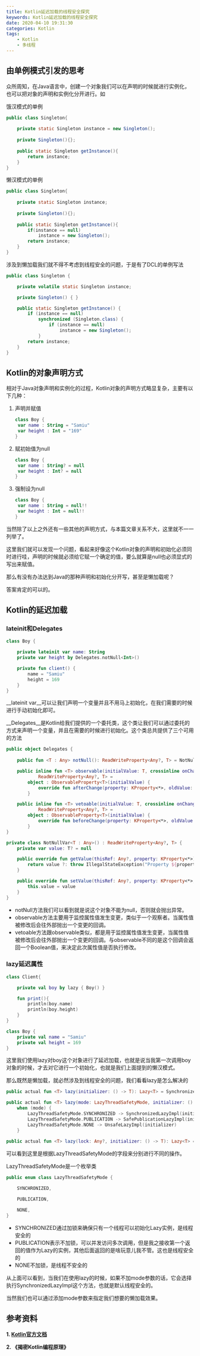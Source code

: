 ```yaml
---
title: Kotlin延迟加载的线程安全探究
keywords: Kotlin延迟加载的线程安全探究
date: 2020-04-10 19:31:30
categories: Kotlin
tags:
	- Kotlin
	- 多线程
---
```


## 由单例模式引发的思考

众所周知，在Java语言中，创建一个对象我们可以在声明的时候就进行实例化，也可以把对象的声明和实例化分开进行。如

饿汉模式的单例

```java
public class Singleton{
    
	private static Singleton instance = new Singleton();
	
	private Singleton(){};
	
	public static Singleton getInstance(){
		return instance;
	}
}
```

懒汉模式的单例

```java
public class Singleton{
    
	private static Singleton instance;
    
	private Singleton(){};
    
	public static Singleton getInstance(){
		if(instance == null)
			instance = new Singleton();
		return instance;
	}
}
```

涉及到懒加载我们就不得不考虑到线程安全的问题，于是有了DCL的单例写法

```java
public class Singleton {

    private volatile static Singleton instance;

    private Singleton() { }

    public static Singleton getInstance() {
        if (instance == null)
            synchronized (Singleton.class) {
                if (instance == null)
                    instance = new Singleton();
            }
        return instance;
    }
}
```

## Kotlin的对象声明方式

相对于Java对象声明和实例化的过程，Kotlin对象的声明方式略显复杂，主要有以下几种：

1. 声明并赋值

   ```kotlin
   class Boy {
   	var name : String = "Samiu"
   	var height : Int = "169"
   }
   ```

2. 赋初始值为null

   ```kotlin
   class Boy {
   	var name : String? = null
   	var height : Int? = null
   }
   ```

3. 强制设为null

   ```kotlin
   class Boy {
   	var name : String = null!!
   	var height : Int = null!!
   }
   ```

当然除了以上之外还有一些其他的声明方式，与本篇文章关系不大，这里就不一一列举了。

这里我们就可以发现一个问题，看起来好像这个Kotlin对象的声明和初始化必须同时进行哇，声明的时候就必须给它赋一个确定的值，要么就算是null也必须显式的写出来赋值。

那么有没有办法达到Java的那种声明和初始化分开写，甚至是懒加载呢？

答案肯定的可以的。

## Kotlin的延迟加载

### lateinit和Delegates

```kotlin
class Boy {

    private lateinit var name: String
    private var height by Delegates.notNull<Int>()

    private fun client() {
        name = "Samiu"
        height = 169
    }
}
```

__lateinit var__可以让我们声明一个变量并且不用马上初始化，在我们需要的时候进行手动初始化即可。

__Delegates__是Kotlin给我们提供的一个委托类，这个类让我们可以通过委托的方式来声明一个变量，并且在需要的时候进行初始化。这个类总共提供了三个可用的方法

```kotlin
public object Delegates {
    
    public fun <T : Any> notNull(): ReadWriteProperty<Any?, T> = NotNullVar()

    public inline fun <T> observable(initialValue: T, crossinline onChange: (property: KProperty<*>, oldValue: T, newValue: T) -> Unit):
            ReadWriteProperty<Any?, T> =
        object : ObservableProperty<T>(initialValue) {
            override fun afterChange(property: KProperty<*>, oldValue: T, newValue: T) = onChange(property, oldValue, newValue)
        }

    public inline fun <T> vetoable(initialValue: T, crossinline onChange: (property: KProperty<*>, oldValue: T, newValue: T) -> Boolean):
            ReadWriteProperty<Any?, T> =
        object : ObservableProperty<T>(initialValue) {
            override fun beforeChange(property: KProperty<*>, oldValue: T, newValue: T): Boolean = onChange(property, oldValue, newValue)
        }
}

private class NotNullVar<T : Any>() : ReadWriteProperty<Any?, T> {
    private var value: T? = null

    public override fun getValue(thisRef: Any?, property: KProperty<*>): T {
        return value ?: throw IllegalStateException("Property ${property.name} should be initialized before get.")
    }

    public override fun setValue(thisRef: Any?, property: KProperty<*>, value: T) {
        this.value = value
    }
}
```

- notNull方法我们可以看到就是说这个对象不能为null，否则就会抛出异常。
- observable方法主要用于监控属性值发生变更，类似于一个观察者。当属性值被修改后会往外部抛出一个变更的回调。
- vetoable方法跟observable类似，都是用于监控属性值发生变更，当属性值被修改后会往外部抛出一个变更的回调。与observable不同的是这个回调会返回一个Boolean值，来决定此次属性值是否执行修改。

### lazy延迟属性

```kotlin
class Client{

    private val boy by lazy { Boy() }

    fun print(){
        println(boy.name)
        println(boy.height)
    }
}

class Boy {
    private val name = "Samiu"
    private val height = 169
}
```

这里我们使用lazy对boy这个对象进行了延迟加载，也就是说当我第一次调用boy对象的时候，才去对它进行一个初始化，也就是我们上面提到的懒汉模式。

那么既然是懒加载，就必然涉及到线程安全的问题，我们看看lazy是怎么解决的

```kotlin
public actual fun <T> lazy(initializer: () -> T): Lazy<T> = SynchronizedLazyImpl(initializer)

public actual fun <T> lazy(mode: LazyThreadSafetyMode, initializer: () -> T): Lazy<T> =
    when (mode) {
        LazyThreadSafetyMode.SYNCHRONIZED -> SynchronizedLazyImpl(initializer)
        LazyThreadSafetyMode.PUBLICATION -> SafePublicationLazyImpl(initializer)
        LazyThreadSafetyMode.NONE -> UnsafeLazyImpl(initializer)
    }
    
public actual fun <T> lazy(lock: Any?, initializer: () -> T): Lazy<T> = SynchronizedLazyImpl(initializer, lock)    
```

可以看到这里是根据LazyThreadSafetyMode的字段来分别进行不同的操作。

LazyThreadSafetyMode是一个枚举类

```kotlin
public enum class LazyThreadSafetyMode {

    SYNCHRONIZED,

    PUBLICATION,

    NONE,
}
```

- SYNCHRONIZED通过加锁来确保只有一个线程可以初始化Lazy实例，是线程安全的
- PUBLICATION表示不加锁，可以并发访问多次调用，但是我之接收第一个返回的值作为Lazy的实例，其他后面返回的是啥玩意儿我不管。这也是线程安全的
- NONE不加锁，是线程不安全的

从上面可以看到，当我们在使用lazy的时候，如果不加mode参数的话，它会选择执行SynchronizedLazyImpl这个方法，也就是默认线程安全的。

当然我们也可以通过添加mode参数来指定我们想要的懒加载效果。

## 参考资料

__1. [Kotlin官方文档](https://www.kotlincn.net/docs/reference/)__

__2. 《揭密Kotlin编程原理》__